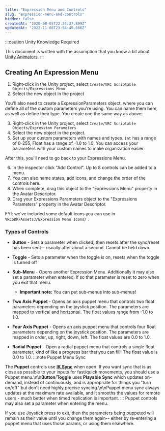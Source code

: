 ```yaml
---
title: "Expression Menu and Controls"
slug: "expression-menu-and-controls"
hidden: false
createdAt: "2020-08-05T22:34:37.899Z"
updatedAt: "2022-11-08T23:54:49.666Z"
---
```

:::caution Unity Knowledge Required

This document is written with the assumption that you know a bit about [Unity Animators](https://docs.unity3d.com/2019.4/Documentation/Manual/class-AnimatorController.html).
:::
## Creating An Expression Menu

1. Right-click in the Unity project, select `Create/VRC Scriptable Objects/Expressions Menu`
2. Select the new object in the project

You'll also need to create a ExpressionParameters object, where you can define all of the custom parameters you're using. You can name them here, as well as define their type. You create one the same way as above:

3. Right-click in the Unity project, select `Create/VRC Scriptable Objects/Expression Parameters`
4. Select the new object in the project.
5. Set up your custom parameters with names and types. `Int` has a range of 0-255, Float has a range of -1.0 to 1.0. You can access your parameters with your custom names to make organization easier.

After this, you'll need to go back to your Expressions Menu.

6. In the inspector click "Add Control".  Up to 8 controls can be added to a menu.
7. You can also name states, add icons, and change the order of the controls here.
8. When complete, drag this object to the "Expressions Menu" property in the Avatar Descriptor.
9. Drag your Expressions Parameters object to the "Expressions Parameters" property in the Avatar Descriptor.

FYI: we've included some default icons you can use in `VRCSDK/Assets3/Expression Menu Icons/` .

### Types of Controls

* **Button** - Sets a parameter when clicked, then resets after the sync/reset has been sent-- usually after about a second. Cannot be held down.
* **Toggle** - Sets a parameter when the toggle is on, resets when the toggle is turned off
* **Sub-Menu** - Opens another Expression Menu.  Additionally it may also set a parameter when entered, if so that parameter is reset to zero when you exit that menu. 
  * **Important note:** You can put sub-menus into sub-menus!

* **Two Axis Puppet** - Opens an axis puppet menu that controls two float parameters depending on the joystick position. The parameters are mapped to vertical and horizontal. The float values range from -1.0 to 1.0.
* **Four Axis Puppet** - Opens an axis puppet menu that controls four float parameters depending on the joystick position.  The parameters are mapped in order, up, right, down, left. The float values are 0.0 to 1.0.
* **Radial Puppet** - Open a radial puppet menu that controls a single float parameter, kind of like a progress bar that you can fill! The float value is 0.0 to 1.0.
:::note Puppet Menu Sync

The **Puppet** controls use [**IK Sync**](/avatars/animator-parameters#sync-types) when open. If you want sync that is as close as possible to your inputs for fast/quick movements, you should use a Puppet menu.\n\n**Button**/**Toggle** uses **Playable Sync** which updates on-demand, instead of continuously, and is appropriate for things you "turn on/off" but don't need highly precise syncing.\n\nPuppet menu sync always updates at the maximum rate available, and it smooths the values for remote users - much better when timed replication is important.
:::
Puppet controls may also set a parameter when entering the menu. 

If you use Joystick press to exit, then the parameters being puppeted will remain as their value until you change them again-- either by re-entering a puppet menu that uses those params, or using them elsewhere.